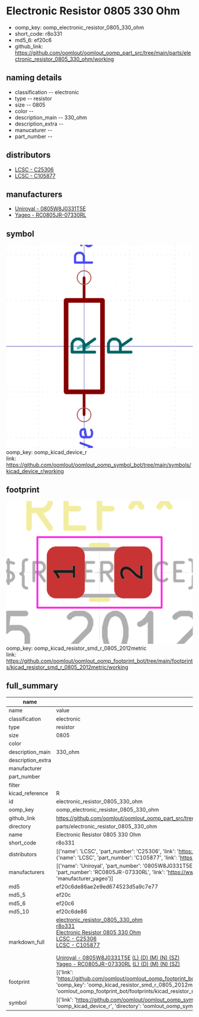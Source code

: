 # Electronic Resistor 0805 330 Ohm

  
* oomp_key: oomp_electronic_resistor_0805_330_ohm 
* short_code: r8o331
* md5_6: ef20c6  
* github_link: https://github.com/oomlout/oomlout_oomp_part_src/tree/main/parts/electronic_resistor_0805_330_ohm/working  
## naming details
* classification -- electronic
* type -- resistor
* size -- 0805
* color -- 
* description_main -- 330_ohm
* description_extra -- 
* manucaturer -- 
* part_number -- 

## distributors
* [LCSC - C25306](https://lcsc.com/product-detail/C25306.html)  
* [LCSC - C105877](https://lcsc.com/product-detail/C105877.html)  

## manufacturers
* [Uniroyal - 0805W8J0331T5E]()  
* [Yageo - RC0805JR-07330RL](https://www.yageo.com/en/Chart/Download/pdf/RC0805JR-07330RL)  

## symbol

![](symbol/0/working/working_600.png)  
oomp_key: oomp_kicad_device_r  
link: https://github.com/oomlout/oomlout_oomp_symbol_bot/tree/main/symbols/kicad_device_r/working  

## footprint

![](footprint/0/working/working_600.png)  
oomp_key: oomp_kicad_resistor_smd_r_0805_2012metric  
link: https://github.com/oomlout/oomlout_oomp_footprint_bot/tree/main/footprints/kicad_resistor_smd_r_0805_2012metric/working  

## full_summary
| name | value | 
| --- | --- | 
| name | value | 
| classification | electronic | 
| type | resistor | 
| size | 0805 | 
| color |  | 
| description_main | 330_ohm | 
| description_extra |  | 
| manufacturer |  | 
| part_number |  | 
| filter |  | 
| kicad_reference | R | 
| id | electronic_resistor_0805_330_ohm | 
| oomp_key | oomp_electronic_resistor_0805_330_ohm | 
| github_link | https://github.com/oomlout/oomlout_oomp_part_src/tree/main/parts/electronic_resistor_0805_330_ohm/working | 
| directory | parts/electronic_resistor_0805_330_ohm | 
| name | Electronic Resistor 0805 330 Ohm | 
| short_code | r8o331 | 
| distributors | [{'name': 'LCSC', 'part_number': 'C25306', 'link': 'https://lcsc.com/product-detail/C25306.html', 'id': 'distributor_lcsc'}, {'name': 'LCSC', 'part_number': 'C105877', 'link': 'https://lcsc.com/product-detail/C105877.html', 'id': 'distributor_lcsc'}] | 
| manufacturers | [{'name': 'Uniroyal', 'part_number': '0805W8J0331T5E', 'link': '', 'id': 'manufacturer_uniroyal'}, {'name': 'Yageo', 'part_number': 'RC0805JR-07330RL', 'link': 'https://www.yageo.com/en/Chart/Download/pdf/RC0805JR-07330RL', 'id': 'manufacturer_yageo'}] | 
| md5 | ef20c6de86ae2e9ed674523d5a9c7e77 | 
| md5_5 | ef20c | 
| md5_6 | ef20c6 | 
| md5_10 | ef20c6de86 | 
| markdown_full | [electronic_resistor_0805_330_ohm](https://github.com/oomlout/oomlout_oomp_part_src/tree/main/parts/electronic_resistor_0805_330_ohm/working)<br>[r8o331](https://github.com/oomlout/oomlout_oomp_part_src/tree/main/parts/electronic_resistor_0805_330_ohm/working)<br>[Electronic Resistor 0805 330 Ohm](https://github.com/oomlout/oomlout_oomp_part_src/tree/main/parts/electronic_resistor_0805_330_ohm/working)<br>[LCSC - C25306<br>](https://lcsc.com/product-detail/C25306.html)[LCSC - C105877<br>](https://lcsc.com/product-detail/C105877.html)<br>[Uniroyal - 0805W8J0331T5E]() [(L)  ](https://www.lcsc.com/search?q=0805W8J0331T5E)[(D)  ](https://www.digikey.com/en/products?keywords=0805W8J0331T5E)[(M)  ](https://www.mouser.com/Search/Refine?Keyword=0805W8J0331T5E)[(N)  ](https://www.newark.com/search?st=0805W8J0331T5E)[(SZ)  ](https://so.szlcsc.com/global.html?k=0805W8J0331T5E)<br>[Yageo - RC0805JR-07330RL](https://www.yageo.com/en/Chart/Download/pdf/RC0805JR-07330RL) [(L)  ](https://www.lcsc.com/search?q=RC0805JR-07330RL)[(D)  ](https://www.digikey.com/en/products?keywords=RC0805JR-07330RL)[(M)  ](https://www.mouser.com/Search/Refine?Keyword=RC0805JR-07330RL)[(N)  ](https://www.newark.com/search?st=RC0805JR-07330RL)[(SZ)  ](https://so.szlcsc.com/global.html?k=RC0805JR-07330RL)<br> | 
| footprint | [{'link': 'https://github.com/oomlout/oomlout_oomp_footprint_bot/tree/main/foootprntss/kicad_resistor_smd_r_0805_2012metric', 'oomp_key': 'oomp_kicad_resistor_smd_r_0805_2012metric', 'directory': 'oomlout_oomp_footprint_bot/footprints/kicad_resistor_smd_r_0805_2012metric//working/working.kicad_mod'}] | 
| symbol | [{'link': 'https://github.com/oomlout/oomlout_oomp_symbol_bot/tree/main/symbols/kicad_device_r', 'oomp_key': 'oomp_kicad_device_r', 'directory': 'oomlout_oomp_symbol_bot/symbols/kicad_device_r//working/working.kicad_sym'}] | 

